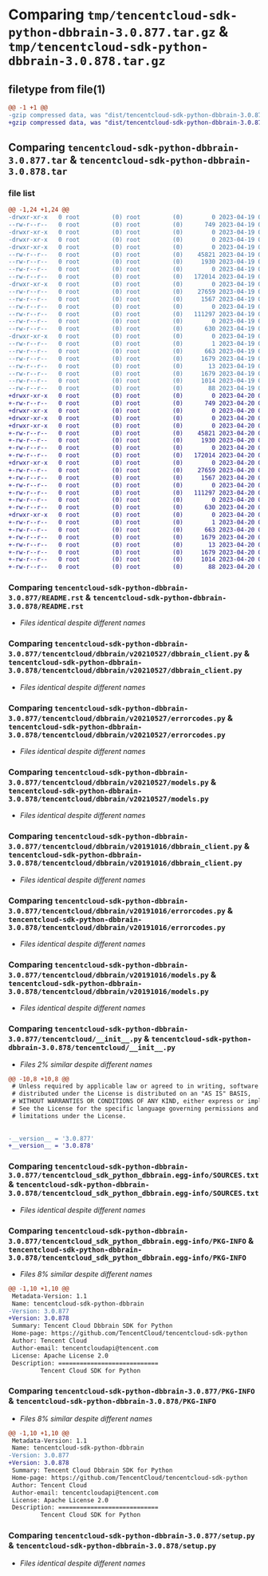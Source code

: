 # Comparing `tmp/tencentcloud-sdk-python-dbbrain-3.0.877.tar.gz` & `tmp/tencentcloud-sdk-python-dbbrain-3.0.878.tar.gz`

## filetype from file(1)

```diff
@@ -1 +1 @@
-gzip compressed data, was "dist/tencentcloud-sdk-python-dbbrain-3.0.877.tar", last modified: Wed Apr 19 09:12:14 2023, max compression
+gzip compressed data, was "dist/tencentcloud-sdk-python-dbbrain-3.0.878.tar", last modified: Thu Apr 20 00:26:02 2023, max compression
```

## Comparing `tencentcloud-sdk-python-dbbrain-3.0.877.tar` & `tencentcloud-sdk-python-dbbrain-3.0.878.tar`

### file list

```diff
@@ -1,24 +1,24 @@
-drwxr-xr-x   0 root         (0) root         (0)        0 2023-04-19 09:12:14.000000 tencentcloud-sdk-python-dbbrain-3.0.877/
--rw-r--r--   0 root         (0) root         (0)      749 2023-04-19 09:12:14.000000 tencentcloud-sdk-python-dbbrain-3.0.877/README.rst
-drwxr-xr-x   0 root         (0) root         (0)        0 2023-04-19 09:12:14.000000 tencentcloud-sdk-python-dbbrain-3.0.877/tencentcloud/
-drwxr-xr-x   0 root         (0) root         (0)        0 2023-04-19 09:12:14.000000 tencentcloud-sdk-python-dbbrain-3.0.877/tencentcloud/dbbrain/
-drwxr-xr-x   0 root         (0) root         (0)        0 2023-04-19 09:12:14.000000 tencentcloud-sdk-python-dbbrain-3.0.877/tencentcloud/dbbrain/v20210527/
--rw-r--r--   0 root         (0) root         (0)    45821 2023-04-19 09:12:14.000000 tencentcloud-sdk-python-dbbrain-3.0.877/tencentcloud/dbbrain/v20210527/dbbrain_client.py
--rw-r--r--   0 root         (0) root         (0)     1930 2023-04-19 09:12:14.000000 tencentcloud-sdk-python-dbbrain-3.0.877/tencentcloud/dbbrain/v20210527/errorcodes.py
--rw-r--r--   0 root         (0) root         (0)        0 2023-04-19 09:12:14.000000 tencentcloud-sdk-python-dbbrain-3.0.877/tencentcloud/dbbrain/v20210527/__init__.py
--rw-r--r--   0 root         (0) root         (0)   172014 2023-04-19 09:12:14.000000 tencentcloud-sdk-python-dbbrain-3.0.877/tencentcloud/dbbrain/v20210527/models.py
-drwxr-xr-x   0 root         (0) root         (0)        0 2023-04-19 09:12:14.000000 tencentcloud-sdk-python-dbbrain-3.0.877/tencentcloud/dbbrain/v20191016/
--rw-r--r--   0 root         (0) root         (0)    27659 2023-04-19 09:12:14.000000 tencentcloud-sdk-python-dbbrain-3.0.877/tencentcloud/dbbrain/v20191016/dbbrain_client.py
--rw-r--r--   0 root         (0) root         (0)     1567 2023-04-19 09:12:14.000000 tencentcloud-sdk-python-dbbrain-3.0.877/tencentcloud/dbbrain/v20191016/errorcodes.py
--rw-r--r--   0 root         (0) root         (0)        0 2023-04-19 09:12:14.000000 tencentcloud-sdk-python-dbbrain-3.0.877/tencentcloud/dbbrain/v20191016/__init__.py
--rw-r--r--   0 root         (0) root         (0)   111297 2023-04-19 09:12:14.000000 tencentcloud-sdk-python-dbbrain-3.0.877/tencentcloud/dbbrain/v20191016/models.py
--rw-r--r--   0 root         (0) root         (0)        0 2023-04-19 09:12:14.000000 tencentcloud-sdk-python-dbbrain-3.0.877/tencentcloud/dbbrain/__init__.py
--rw-r--r--   0 root         (0) root         (0)      630 2023-04-19 09:12:14.000000 tencentcloud-sdk-python-dbbrain-3.0.877/tencentcloud/__init__.py
-drwxr-xr-x   0 root         (0) root         (0)        0 2023-04-19 09:12:14.000000 tencentcloud-sdk-python-dbbrain-3.0.877/tencentcloud_sdk_python_dbbrain.egg-info/
--rw-r--r--   0 root         (0) root         (0)        1 2023-04-19 09:12:14.000000 tencentcloud-sdk-python-dbbrain-3.0.877/tencentcloud_sdk_python_dbbrain.egg-info/dependency_links.txt
--rw-r--r--   0 root         (0) root         (0)      663 2023-04-19 09:12:14.000000 tencentcloud-sdk-python-dbbrain-3.0.877/tencentcloud_sdk_python_dbbrain.egg-info/SOURCES.txt
--rw-r--r--   0 root         (0) root         (0)     1679 2023-04-19 09:12:14.000000 tencentcloud-sdk-python-dbbrain-3.0.877/tencentcloud_sdk_python_dbbrain.egg-info/PKG-INFO
--rw-r--r--   0 root         (0) root         (0)       13 2023-04-19 09:12:14.000000 tencentcloud-sdk-python-dbbrain-3.0.877/tencentcloud_sdk_python_dbbrain.egg-info/top_level.txt
--rw-r--r--   0 root         (0) root         (0)     1679 2023-04-19 09:12:14.000000 tencentcloud-sdk-python-dbbrain-3.0.877/PKG-INFO
--rw-r--r--   0 root         (0) root         (0)     1014 2023-04-19 09:12:14.000000 tencentcloud-sdk-python-dbbrain-3.0.877/setup.py
--rw-r--r--   0 root         (0) root         (0)       88 2023-04-19 09:12:14.000000 tencentcloud-sdk-python-dbbrain-3.0.877/setup.cfg
+drwxr-xr-x   0 root         (0) root         (0)        0 2023-04-20 00:26:02.000000 tencentcloud-sdk-python-dbbrain-3.0.878/
+-rw-r--r--   0 root         (0) root         (0)      749 2023-04-20 00:26:02.000000 tencentcloud-sdk-python-dbbrain-3.0.878/README.rst
+drwxr-xr-x   0 root         (0) root         (0)        0 2023-04-20 00:26:02.000000 tencentcloud-sdk-python-dbbrain-3.0.878/tencentcloud/
+drwxr-xr-x   0 root         (0) root         (0)        0 2023-04-20 00:26:02.000000 tencentcloud-sdk-python-dbbrain-3.0.878/tencentcloud/dbbrain/
+drwxr-xr-x   0 root         (0) root         (0)        0 2023-04-20 00:26:02.000000 tencentcloud-sdk-python-dbbrain-3.0.878/tencentcloud/dbbrain/v20210527/
+-rw-r--r--   0 root         (0) root         (0)    45821 2023-04-20 00:26:02.000000 tencentcloud-sdk-python-dbbrain-3.0.878/tencentcloud/dbbrain/v20210527/dbbrain_client.py
+-rw-r--r--   0 root         (0) root         (0)     1930 2023-04-20 00:26:02.000000 tencentcloud-sdk-python-dbbrain-3.0.878/tencentcloud/dbbrain/v20210527/errorcodes.py
+-rw-r--r--   0 root         (0) root         (0)        0 2023-04-20 00:26:02.000000 tencentcloud-sdk-python-dbbrain-3.0.878/tencentcloud/dbbrain/v20210527/__init__.py
+-rw-r--r--   0 root         (0) root         (0)   172014 2023-04-20 00:26:02.000000 tencentcloud-sdk-python-dbbrain-3.0.878/tencentcloud/dbbrain/v20210527/models.py
+drwxr-xr-x   0 root         (0) root         (0)        0 2023-04-20 00:26:02.000000 tencentcloud-sdk-python-dbbrain-3.0.878/tencentcloud/dbbrain/v20191016/
+-rw-r--r--   0 root         (0) root         (0)    27659 2023-04-20 00:26:02.000000 tencentcloud-sdk-python-dbbrain-3.0.878/tencentcloud/dbbrain/v20191016/dbbrain_client.py
+-rw-r--r--   0 root         (0) root         (0)     1567 2023-04-20 00:26:02.000000 tencentcloud-sdk-python-dbbrain-3.0.878/tencentcloud/dbbrain/v20191016/errorcodes.py
+-rw-r--r--   0 root         (0) root         (0)        0 2023-04-20 00:26:02.000000 tencentcloud-sdk-python-dbbrain-3.0.878/tencentcloud/dbbrain/v20191016/__init__.py
+-rw-r--r--   0 root         (0) root         (0)   111297 2023-04-20 00:26:02.000000 tencentcloud-sdk-python-dbbrain-3.0.878/tencentcloud/dbbrain/v20191016/models.py
+-rw-r--r--   0 root         (0) root         (0)        0 2023-04-20 00:26:02.000000 tencentcloud-sdk-python-dbbrain-3.0.878/tencentcloud/dbbrain/__init__.py
+-rw-r--r--   0 root         (0) root         (0)      630 2023-04-20 00:26:02.000000 tencentcloud-sdk-python-dbbrain-3.0.878/tencentcloud/__init__.py
+drwxr-xr-x   0 root         (0) root         (0)        0 2023-04-20 00:26:02.000000 tencentcloud-sdk-python-dbbrain-3.0.878/tencentcloud_sdk_python_dbbrain.egg-info/
+-rw-r--r--   0 root         (0) root         (0)        1 2023-04-20 00:26:02.000000 tencentcloud-sdk-python-dbbrain-3.0.878/tencentcloud_sdk_python_dbbrain.egg-info/dependency_links.txt
+-rw-r--r--   0 root         (0) root         (0)      663 2023-04-20 00:26:02.000000 tencentcloud-sdk-python-dbbrain-3.0.878/tencentcloud_sdk_python_dbbrain.egg-info/SOURCES.txt
+-rw-r--r--   0 root         (0) root         (0)     1679 2023-04-20 00:26:02.000000 tencentcloud-sdk-python-dbbrain-3.0.878/tencentcloud_sdk_python_dbbrain.egg-info/PKG-INFO
+-rw-r--r--   0 root         (0) root         (0)       13 2023-04-20 00:26:02.000000 tencentcloud-sdk-python-dbbrain-3.0.878/tencentcloud_sdk_python_dbbrain.egg-info/top_level.txt
+-rw-r--r--   0 root         (0) root         (0)     1679 2023-04-20 00:26:02.000000 tencentcloud-sdk-python-dbbrain-3.0.878/PKG-INFO
+-rw-r--r--   0 root         (0) root         (0)     1014 2023-04-20 00:26:02.000000 tencentcloud-sdk-python-dbbrain-3.0.878/setup.py
+-rw-r--r--   0 root         (0) root         (0)       88 2023-04-20 00:26:02.000000 tencentcloud-sdk-python-dbbrain-3.0.878/setup.cfg
```

### Comparing `tencentcloud-sdk-python-dbbrain-3.0.877/README.rst` & `tencentcloud-sdk-python-dbbrain-3.0.878/README.rst`

 * *Files identical despite different names*

### Comparing `tencentcloud-sdk-python-dbbrain-3.0.877/tencentcloud/dbbrain/v20210527/dbbrain_client.py` & `tencentcloud-sdk-python-dbbrain-3.0.878/tencentcloud/dbbrain/v20210527/dbbrain_client.py`

 * *Files identical despite different names*

### Comparing `tencentcloud-sdk-python-dbbrain-3.0.877/tencentcloud/dbbrain/v20210527/errorcodes.py` & `tencentcloud-sdk-python-dbbrain-3.0.878/tencentcloud/dbbrain/v20210527/errorcodes.py`

 * *Files identical despite different names*

### Comparing `tencentcloud-sdk-python-dbbrain-3.0.877/tencentcloud/dbbrain/v20210527/models.py` & `tencentcloud-sdk-python-dbbrain-3.0.878/tencentcloud/dbbrain/v20210527/models.py`

 * *Files identical despite different names*

### Comparing `tencentcloud-sdk-python-dbbrain-3.0.877/tencentcloud/dbbrain/v20191016/dbbrain_client.py` & `tencentcloud-sdk-python-dbbrain-3.0.878/tencentcloud/dbbrain/v20191016/dbbrain_client.py`

 * *Files identical despite different names*

### Comparing `tencentcloud-sdk-python-dbbrain-3.0.877/tencentcloud/dbbrain/v20191016/errorcodes.py` & `tencentcloud-sdk-python-dbbrain-3.0.878/tencentcloud/dbbrain/v20191016/errorcodes.py`

 * *Files identical despite different names*

### Comparing `tencentcloud-sdk-python-dbbrain-3.0.877/tencentcloud/dbbrain/v20191016/models.py` & `tencentcloud-sdk-python-dbbrain-3.0.878/tencentcloud/dbbrain/v20191016/models.py`

 * *Files identical despite different names*

### Comparing `tencentcloud-sdk-python-dbbrain-3.0.877/tencentcloud/__init__.py` & `tencentcloud-sdk-python-dbbrain-3.0.878/tencentcloud/__init__.py`

 * *Files 2% similar despite different names*

```diff
@@ -10,8 +10,8 @@
 # Unless required by applicable law or agreed to in writing, software
 # distributed under the License is distributed on an "AS IS" BASIS,
 # WITHOUT WARRANTIES OR CONDITIONS OF ANY KIND, either express or implied.
 # See the License for the specific language governing permissions and
 # limitations under the License.
 
 
-__version__ = '3.0.877'
+__version__ = '3.0.878'
```

### Comparing `tencentcloud-sdk-python-dbbrain-3.0.877/tencentcloud_sdk_python_dbbrain.egg-info/SOURCES.txt` & `tencentcloud-sdk-python-dbbrain-3.0.878/tencentcloud_sdk_python_dbbrain.egg-info/SOURCES.txt`

 * *Files identical despite different names*

### Comparing `tencentcloud-sdk-python-dbbrain-3.0.877/tencentcloud_sdk_python_dbbrain.egg-info/PKG-INFO` & `tencentcloud-sdk-python-dbbrain-3.0.878/tencentcloud_sdk_python_dbbrain.egg-info/PKG-INFO`

 * *Files 8% similar despite different names*

```diff
@@ -1,10 +1,10 @@
 Metadata-Version: 1.1
 Name: tencentcloud-sdk-python-dbbrain
-Version: 3.0.877
+Version: 3.0.878
 Summary: Tencent Cloud Dbbrain SDK for Python
 Home-page: https://github.com/TencentCloud/tencentcloud-sdk-python
 Author: Tencent Cloud
 Author-email: tencentcloudapi@tencent.com
 License: Apache License 2.0
 Description: ============================
         Tencent Cloud SDK for Python
```

### Comparing `tencentcloud-sdk-python-dbbrain-3.0.877/PKG-INFO` & `tencentcloud-sdk-python-dbbrain-3.0.878/PKG-INFO`

 * *Files 8% similar despite different names*

```diff
@@ -1,10 +1,10 @@
 Metadata-Version: 1.1
 Name: tencentcloud-sdk-python-dbbrain
-Version: 3.0.877
+Version: 3.0.878
 Summary: Tencent Cloud Dbbrain SDK for Python
 Home-page: https://github.com/TencentCloud/tencentcloud-sdk-python
 Author: Tencent Cloud
 Author-email: tencentcloudapi@tencent.com
 License: Apache License 2.0
 Description: ============================
         Tencent Cloud SDK for Python
```

### Comparing `tencentcloud-sdk-python-dbbrain-3.0.877/setup.py` & `tencentcloud-sdk-python-dbbrain-3.0.878/setup.py`

 * *Files identical despite different names*

